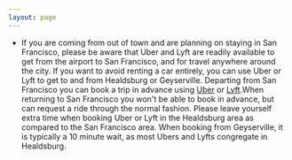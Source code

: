 ```yaml
---
layout: page
---
```


- If you are coming from out of town and are planning on staying in San Francisco, please be aware that Uber and Lyft are readily available to get from the airport to San Francisco, and for travel anywhere around the city. If you want to avoid renting a car entirely, you can use Uber or Lyft to get to and from Healdsburg or Geyserville. Departing from San Francisco you can book a trip in advance using [Uber](https://www.uber.com/info/scheduled-rides/) or [Lyft](https://help.lyft.com/hc/en-us/articles/213584118-Can-I-Schedule-a-Ride-in-Advance-).When returning to San Francisco you won't be able to book in advance, but can request a ride through the normal fashion. Please leave yourself extra time when booking Uber or Lyft in the Healdsburg area as compared to the San Francisco area. When booking from Geyserville, it is typically a 10 minute wait, as most Ubers and Lyfts congregate in Healdsburg. 
